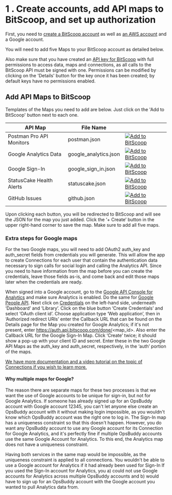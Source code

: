 # 1 . Create accounts, add API maps to BitScoop, and set up authorization
First, you need to [create a BitScoop account](https://bitscoop.com/signup) as well as [an AWS account](https://portal.aws.amazon.com/billing/signup) and a Google account.

You will need to add five Maps to your BitScoop account as detailed below.

Also make sure that you have created an [API key for BitScoop](https://bitscoop.com/keys) with full permissions to access data, maps and connections, as all calls to the BitScoop API must be signed with one.
Permissions can be modified by clicking on the 'Details' button for the key once it has been created; by default keys have no permissions enabled.

## Add API Maps to BitScoop

Templates of the Maps you need to add are below.
Just click on the 'Add to BitScoop' button next to each one.

| API Map   | File Name       |                                                                                                                                                                                                                                    |
|----------------|-----------------|------------------------------------------------------------------------------------------------------------------------------------------------------------------------------------------------------------------------------------|
| Postman Pro API Monitors | postman.json | [![Add to BitScoop](https://assets.bitscoop.com/github/AddBitScoopXSmall.png)](https://bitscoop.com/maps/create?source=https://raw.githubusercontent.com/bitscooplabs/bitscoop-ops-buddy/master/fixtures/maps/postman.json) |
| Google Analytics Data | google_analytics.json | [![Add to BitScoop](https://assets.bitscoop.com/github/AddBitScoopXSmall.png)](https://bitscoop.com/maps/create?source=https://raw.githubusercontent.com/bitscooplabs/bitscoop-ops-buddy/master/fixtures/maps/google_analytics.json) |
| Google Sign-In | google_sign_in.json | [![Add to BitScoop](https://assets.bitscoop.com/github/AddBitScoopXSmall.png)](https://bitscoop.com/maps/create?source=https://raw.githubusercontent.com/bitscooplabs/bitscoop-ops-buddy/master/fixtures/maps/google_sign_in.json) |
| StatusCake Health Alerts | statuscake.json | [![Add to BitScoop](https://assets.bitscoop.com/github/AddBitScoopXSmall.png)](https://bitscoop.com/maps/create?source=https://raw.githubusercontent.com/bitscooplabs/bitscoop-ops-buddy/master/fixtures/maps/statuscake.json) |
| GitHub Issues | github.json | [![Add to BitScoop](https://assets.bitscoop.com/github/AddBitScoopXSmall.png)](https://bitscoop.com/maps/create?source=https://raw.githubusercontent.com/bitscooplabs/bitscoop-ops-buddy/master/fixtures/maps/github.json) |

Upon clicking each button, you will be redirected to BitScoop and will see the JSON for the map you just added.
Click the ‘+ Create’ button in the upper right-hand corner to save the map.
Make sure to add all five maps.

### Extra steps for Google maps
For the two Google maps, you will need to add OAuth2 auth_key and auth_secret fields from credentials you will generate.
This will allow the app to create Connections for each user that contain the authentication data necessary to sign calls for social login and calling the Analytics API.
Since you need to have information from the map before you can create the credentials, leave those fields as-is, and come back and edit those maps later when the credentials are ready.

When signed into a Google account, go to the [Google API Console for Analytics](https://console.developers.google.com/apis/api/analytics.googleapis.com/overview) and make sure Analytics is enabled.
Do the same for [Google People API](https://console.developers.google.com/apis/api/people.googleapis.com/overview).
Next click on [Credentials](https://console.developers.google.com/apis/credentials) on the left-hand side, underneath ‘Dashboard’ and ‘Library’.
Click on the blue button ‘Create Credentials’ and select ‘OAuth client id’.
Choose application type ‘Web application’, then in ‘Authorized redirect URIs’ enter the Callback URL that can be found on the Details page for the Map you created for Google Analytics; if it's not present, enter https://auth.api.bitscoop.com/done/<map_id>.
Also enter the Callback URL for the Google Sign-In Map.
Click ‘Create’ twice; it should show a pop-up with your client ID and secret.
Enter these in the two Google API Maps as the auth_key and auth_secret, respectively, in the ‘auth’ portion of the maps.

[We have more documentation and a video tutorial on the topic of Connections if you wish to learn more.](https://bitscoop.com/learn)

#### Why multiple maps for Google?

The reason there are separate maps for these two processes is that we want the use of Google accounts to be unique for sign-in, but not for Google Analytics.
If someone has already signed up for an OpsBuddy account with Google account 12345, you can't let anyone else create an OpsBuddy account with it without making login impossible, as you wouldn't know which OpsBuddy account was the right one to log in.
The Sign-In map has a uniqueness constraint so that this doesn't happen.
However, you do want any OpsBuddy account to use any Google account for its Connection for Google Analytics, and it's perfectly fine if multiple OpsBuddy accounts use the same Google Account for Analytics.
To this end, the Analytics map does not have a uniqueness constraint.

Having both services in the same map would be impossible, as the uniqueness constraint is applied to all connections.
You wouldn't be able to use a Google account for Analytics if it had already been used for Sign-In
If you used the Sign-In account for Analytics, you a) could not use Google accounts for Analytics across multiple OpsBuddy accounts and b) would have to sign up for an OpsBuddy account with the Google account you wanted to pull Analytics data from.
